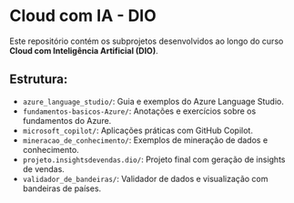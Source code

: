 # Cloud com IA - DIO

Este repositório contém os subprojetos desenvolvidos ao longo do curso **Cloud com Inteligência Artificial (DIO)**.

## Estrutura:

- `azure_language_studio/`: Guia e exemplos do Azure Language Studio.
- `fundamentos-basicos-Azure/`: Anotações e exercícios sobre os fundamentos do Azure.
- `microsoft_copilot/`: Aplicações práticas com GitHub Copilot.
- `mineracao_de_conhecimento/`: Exemplos de mineração de dados e conhecimento.
- `projeto.insightsdevendas.dio/`: Projeto final com geração de insights de vendas.
- `validador_de_bandeiras/`: Validador de dados e visualização com bandeiras de países.
